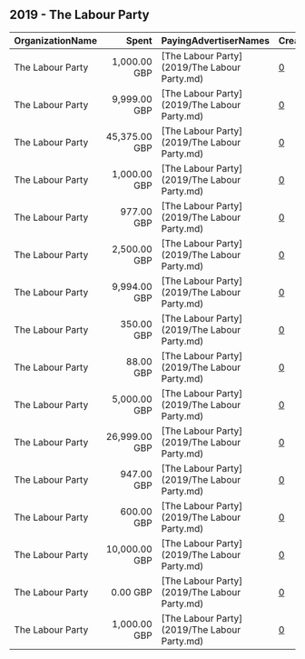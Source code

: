 ## 2019 - The Labour Party 
|OrganizationName|Spent|PayingAdvertiserNames|CreativeUrls|Impressions|Genders|AgeBrackets|CountryCodes|BillingAddresses|CandidateBallotInformation|
|:---|---:|:---|:---|---:|:---|:---|:---|:---|:---|
|The Labour Party|1,000.00 GBP|[The Labour Party](2019/The Labour Party.md)|[0](https://www.snap.com/political-ads/asset/1ba7afb6f1771c920878e7f57df511308d120765f072ca94631a6f9271c76113?mediaType=mp4)|607,002||18+|united kingdom|"Kings Manor,Newcastle,NE16PA,GB"||
|The Labour Party|9,999.00 GBP|[The Labour Party](2019/The Labour Party.md)|[0](https://www.snap.com/political-ads/asset/61652e7506b2c9c3af390cd2aab33aff1874912a28e461d3f8f220a8b9c9eff3?mediaType=mp4)|10,259,185||18+||"Kings Manor,Newcastle,NE16PA,GB"|The Labour Party|
|The Labour Party|45,375.00 GBP|[The Labour Party](2019/The Labour Party.md)|[0](https://www.snap.com/political-ads/asset/50e23b7845a533f5137360a252fa94d24c7cb109357db778774b3b8fb96eb94e?mediaType=mp4)|14,296,249||18+||"Kings Manor,Newcastle,NE16PA,GB"|The Labour Party|
|The Labour Party|1,000.00 GBP|[The Labour Party](2019/The Labour Party.md)|[0](https://www.snap.com/political-ads/asset/a04c0c6da74a8de214e530a449aa96d304dd3b111c84c508bfeb02fb361f3a17?mediaType=mp4)|652,102||18+|united kingdom|"Kings Manor,Newcastle,NE16PA,GB"||
|The Labour Party|977.00 GBP|[The Labour Party](2019/The Labour Party.md)|[0](https://www.snap.com/political-ads/asset/2ea6a03b6d8beca987448eb15a25f2930c2bf4e7fe6e041d817a2dc097e23f62?mediaType=mp4)|538,553||18+|united kingdom|"Kings Manor,Newcastle,NE16PA,GB"||
|The Labour Party|2,500.00 GBP|[The Labour Party](2019/The Labour Party.md)|[0](https://www.snap.com/political-ads/asset/a9a537effe2df1cf6936ed312586bdb7dd139329e0b09e5b3d49ed5e0fa4681a?mediaType=mp4)|1,805,564||18-34|united kingdom|"Kings Manor,Newcastle,NE16PA,GB"||
|The Labour Party|9,994.00 GBP|[The Labour Party](2019/The Labour Party.md)|[0](https://www.snap.com/political-ads/asset/caa285f9e216e821126ba22826ac022ff5859bfafa24944645ea03b948ec27cf?mediaType=mp4)|8,033,766||18+||"Kings Manor,Newcastle,NE16PA,GB"|The Labour Party|
|The Labour Party|350.00 GBP|[The Labour Party](2019/The Labour Party.md)|[0](https://www.snap.com/political-ads/asset/5e1e5e9055bb7dc04478d05dba65486cd4d0efb431937abd72e799ce97bd2eab?mediaType=mp4)|182,708||18+|united kingdom|"Kings Manor,Newcastle,NE16PA,GB"|The Labour Party|
|The Labour Party|88.00 GBP|[The Labour Party](2019/The Labour Party.md)|[0](https://www.snap.com/political-ads/asset/29e702d512eafa74d44ec722403699b9577a0c0e52d9d7a29bc166310bd15018?mediaType=mp4)|52,743||18+|united kingdom|"Kings Manor,Newcastle,NE16PA,GB"||
|The Labour Party|5,000.00 GBP|[The Labour Party](2019/The Labour Party.md)|[0](https://www.snap.com/political-ads/asset/4631b45fea156e9644d246516e423c61532e82a3fdfc2c8b0cda2d1a81b12117?mediaType=mp4)|2,762,599||18+||"Kings Manor,Newcastle,NE16PA,GB"|The Labour Party|
|The Labour Party|26,999.00 GBP|[The Labour Party](2019/The Labour Party.md)|[0](https://www.snap.com/political-ads/asset/dcd78c0f40af4dc0b786a5811c0f9e9a7968663914410d2ee13aba6647b84eff?mediaType=mp4)|5,227,179||18+||"Kings Manor,Newcastle,NE16PA,GB"|The Labour Party|
|The Labour Party|947.00 GBP|[The Labour Party](2019/The Labour Party.md)|[0](https://www.snap.com/political-ads/asset/eb2e246532552a65bd36603d2d2fd4bed62fc432e4af9707082c5101f7935c0e?mediaType=mp4)|553,918||18+|united kingdom|"Kings Manor,Newcastle,NE16PA,GB"||
|The Labour Party|600.00 GBP|[The Labour Party](2019/The Labour Party.md)|[0](https://www.snap.com/political-ads/asset/317a0baec23671a27c174d50ee04df9c2dd37ee6126f27fc30430ac4562e313a?mediaType=mp4)|596,279||18-24|united kingdom|"Kings Manor,Newcastle,NE16PA,GB"||
|The Labour Party|10,000.00 GBP|[The Labour Party](2019/The Labour Party.md)|[0](https://www.snap.com/political-ads/asset/0bbdc4b1664a70232981443bde7a905c9eb27d36993bb95fbf101073f7a7150e?mediaType=mp4)|5,799,337||18-25|united kingdom|"Kings Manor,Newcastle,NE16PA,GB"|The Labour Party|
|The Labour Party|0.00 GBP|[The Labour Party](2019/The Labour Party.md)|[0](https://www.snap.com/political-ads/asset/99b066ac3665b8f99f06632430e259517fd95723beefc424746225be58d38a8f?mediaType=jpg)|41||18+|united kingdom|"Kings Manor,Newcastle,NE16PA,GB"||
|The Labour Party|1,000.00 GBP|[The Labour Party](2019/The Labour Party.md)|[0](https://www.snap.com/political-ads/asset/3df7c0b2933e86ac951a75eb9218420d50c40ecd50a87e64d043d96db33e76bf?mediaType=mp4)|592,209||18+|united kingdom|"Kings Manor,Newcastle,NE16PA,GB"||
